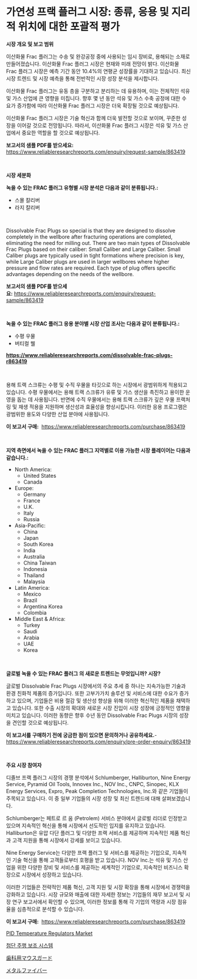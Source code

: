<p><h1>가연성 프랙 플러그 시장: 종류, 응용 및 지리적 위치에 대한 포괄적 평가</h1></p><p><strong>시장 개요 및 보고 범위</strong></p>
<p><p>이산화물 Frac 플러그는 수송 및 완강공정 중에 사용되는 임시 장비로, 용해되는 소재로 만들어졌습니다. 이산화물 Frac 플러그 시장은 현재와 미래 전망이 밝다. 이산화물 Frac 플러그 시장은 예측 기간 동안 10.4%의 연평균 성장률을 기대하고 있습니다. 최신 시장 트렌드 및 시장 예측을 통해 전반적인 시장 성장 분석을 제시합니다.</p><p>이산화물 Frac 플러그는 유동 층을 구분하고 분리하는 데 유용하며, 이는 전체적인 석유 및 가스 산업에 큰 영향을 미칩니다. 향후 몇 년 동안 석유 및 가스 수축 공정에 대한 수요가 증가함에 따라 이산화물 Frac 플러그 시장은 더욱 확장될 것으로 예상됩니다.</p><p>이산화물 Frac 플러그 시장은 기술 혁신과 함께 더욱 발전할 것으로 보이며, 꾸준한 성장을 이어갈 것으로 전망됩니다. 따라서, 이산화물 Frac 플러그 시장은 석유 및 가스 산업에서 중요한 역할을 할 것으로 예상됩니다.</p></p>
<p><strong>보고서의 샘플 PDF를 받으세요:</strong> <a href="https://www.reliableresearchreports.com/enquiry/request-sample/863419">https://www.reliableresearchreports.com/enquiry/request-sample/863419</a></p>
<p>&nbsp;</p>
<p><strong>시장 세분화</strong></p>
<p><strong>녹을 수 있는 FRAC 플러그 유형별 시장 분석은 다음과 같이 분류됩니다.:</strong></p>
<p><ul><li>스몰 칼리버</li><li>라지 칼리버</li></ul></p>
<p>&nbsp;</p>
<p><p>Dissolvable Frac Plugs so special is that they are designed to dissolve completely in the wellbore after fracturing operations are completed, eliminating the need for milling out. There are two main types of Dissolvable Frac Plugs based on their caliber: Small Caliber and Large Caliber. Small Caliber plugs are typically used in tight formations where precision is key, while Large Caliber plugs are used in larger wellbores where higher pressure and flow rates are required. Each type of plug offers specific advantages depending on the needs of the wellbore.</p></p>
<p><strong>보고서의 샘플 PDF를 받으세요:</strong>&nbsp;<a href="https://www.reliableresearchreports.com/enquiry/request-sample/863419">https://www.reliableresearchreports.com/enquiry/request-sample/863419</a></p>
<p>&nbsp;</p>
<p><strong> 녹을 수 있는 FRAC 플러그 응용 분야별 시장 산업 조사는 다음과 같이 분류됩니다.:</strong></p>
<p><ul><li>수평 우물</li><li>버티컬 웰</li></ul></p>
<p><strong><a href="https://www.reliableresearchreports.com/dissolvable-frac-plugs-r863419">https://www.reliableresearchreports.com/dissolvable-frac-plugs-r863419</a></strong></p>
<p>&nbsp;</p>
<p><p>용해 트랙 스크류는 수평 및 수직 우물을 타깃으로 하는 시장에서 광범위하게 적용되고 있습니다. 수평 우물에서는 용해 트랙 스크류가 유류 및 가스 생산을 촉진하고 용이한 운영을 돕는 데 사용됩니다. 반면에 수직 우물에서는 용해 트랙 스크류가 깊은 우물 프랙처링 및 재생 적용을 지원하며 생산성과 효율성을 향상시킵니다. 이러한 응용 프로그램은 광범위한 용도와 다양한 산업 분야에 사용됩니다.</p></p>
<p><strong>이 보고서 구매:</strong>&nbsp; <a href="https://www.reliableresearchreports.com/purchase/863419">https://www.reliableresearchreports.com/purchase/863419</a></p>
<p>&nbsp;</p>
<p><strong>지역 측면에서 녹을 수 있는 FRAC 플러그 지역별로 이용 가능한 시장 플레이어는 다음과 같습니다.:</strong></p>
<p><ul>
    <li>
        North America:
        <ul>
            <li>United States</li>
            <li>Canada</li>
        </ul>
    </li>
    <li>
        Europe:
        <ul>
            <li>Germany</li>
            <li>France</li>
            <li>U.K.</li>
            <li>Italy</li>
            <li>Russia</li>
        </ul>
    </li>
    <li>
        Asia-Pacific:
        <ul>
            <li>China</li>
            <li>Japan</li>
            <li>South Korea</li>
            <li>India</li>
            <li>Australia</li>
            <li>China Taiwan</li>
            <li>Indonesia</li>
            <li>Thailand</li>
            <li>Malaysia</li>
        </ul>
    </li>
    <li>
        Latin America:
        <ul>
            <li>Mexico</li>
            <li>Brazil</li>
            <li>Argentina Korea</li>
            <li>Colombia</li>
        </ul>
    </li>
    <li>
        Middle East & Africa:
        <ul>
            <li>Turkey</li>
            <li>Saudi</li>
            <li>Arabia</li>
            <li>UAE</li>
            <li>Korea</li>
        </ul>
    </li>
    </ul></p>
<p>&nbsp;</p>
<p><strong>글로벌 녹을 수 있는 FRAC 플러그 의 새로운 트렌드는 무엇입니까? 시장?</strong></p>
<p><p>글로벌 Dissolvable Frac Plugs 시장에서의 주요 추세 중 하나는 지속가능한 기술과 환경 친화적 제품의 증가입니다. 또한 고부가가치 솔루션 및 서비스에 대한 수요가 증가하고 있으며, 기업들은 비용 절감 및 생산성 향상을 위해 이러한 혁신적인 제품을 채택하고 있습니다. 또한 수출 시장의 확대와 새로운 시장 진입이 시장 성장에 긍정적인 영향을 미치고 있습니다. 이러한 동향은 향후 수년 동안 Dissolvable Frac Plugs 시장의 성장을 견인할 것으로 예상됩니다.</p></p>
<p><strong>이 보고서를 구매하기 전에 궁금한 점이 있으면 문의하거나 공유하세요.</strong>- <a href="https://www.reliableresearchreports.com/enquiry/pre-order-enquiry/863419">https://www.reliableresearchreports.com/enquiry/pre-order-enquiry/863419</a></p>
<p>&nbsp;</p>
<p><strong>주요 시장 참여자</strong></p>
<p><p>디졸브 프랙 플러그 시장의 경쟁 분석에서 Schlumberger, Halliburton, Nine Energy Service, Pyramid Oil Tools, Innovex Inc., NOV Inc., CNPC, Sinopec, KLX Energy Services, Expro, Peak Completion Technologies, Inc.와 같은 기업들이 주목되고 있습니다. 이 중 일부 기업들의 시장 성장 및 최신 트렌드에 대해 살펴보겠습니다.</p><p>Schlumberger는 페트로 르 움 (Petrolem) 서비스 분야에서 글로벌 리더로 인정받고 있으며 지속적인 혁신을 통해 시장에서 선도적인 입지를 유지하고 있습니다. Halliburton은 유압 다단 플러그 및 다양한 프랙 서비스를 제공하며 지속적인 제품 혁신과 고객 지원을 통해 시장에서 강세를 보이고 있습니다.</p><p>Nine Energy Service는 다양한 프랙 플러그 및 서비스를 제공하는 기업으로, 지속적인 기술 혁신을 통해 고객들로부터 호평을 받고 있습니다. NOV Inc.는 석유 및 가스 산업을 위한 다양한 장비 및 서비스를 제공하는 세계적인 기업으로, 지속적인 비즈니스 확장으로 시장에서 성장하고 있습니다.</p><p>이러한 기업들은 전략적인 제품 혁신, 고객 지원 및 시장 확장을 통해 시장에서 경쟁력을 강화하고 있습니다. 시장 규모와 매출에 대한 자세한 정보는 기업들의 재무 보고서 및 시장 연구 보고서에서 확인할 수 있으며, 이러한 정보를 통해 각 기업의 역량과 시장 점유율을 심층적으로 분석할 수 있습니다.</p></p>
<p><strong>이 보고서 구매:</strong>&nbsp;&nbsp;<a href="https://www.reliableresearchreports.com/purchase/863419">https://www.reliableresearchreports.com/purchase/863419</a></p>
<p><p><a href="https://github.com/PeterParrish5/Market-Research-Report-List-4/blob/main/pid-temperature-regulators-market.md">PID Temperature Regulators Market</a></p><p><a href="https://medium.com/@cordiehyatt1/korea-translation-%EA%B3%A0%EA%B8%89-%EC%9A%B4%EC%A0%84-%EB%B3%B4%EC%A1%B0-%EC%8B%9C%EC%8A%A4%ED%85%9C-%EC%8B%9C%EC%9E%A5-%EA%B7%9C%EB%AA%A8-%EC%8B%9C%EC%9E%A5-%EC%A0%84%EB%A7%9D-%EB%B0%8F-%EC%8B%9C%EC%9E%A5-%EC%98%88%EC%B8%A1-2024-2031-1c752b82043e">첨단 주행 보조 시스템</a></p><p><a href="https://medium.com/@austincooper525/%E3%83%87%E3%83%B3%E3%82%BF%E3%83%AB%E3%83%9E%E3%82%A6%E3%82%B9%E3%82%AC%E3%83%BC%E3%83%89%E5%B8%82%E5%A0%B4-2031%E5%B9%B4%E3%81%BE%E3%81%A7%E3%81%AE%E6%88%90%E5%8A%9F%E3%81%99%E3%82%8B%E3%83%93%E3%82%B8%E3%83%8D%E3%82%B9%E6%88%A6%E7%95%A5%E3%81%AE%E9%8D%B5%E3%82%92%E4%BA%88%E6%B8%AC-6c1b5588aa16">歯科用マウスガード</a></p><p><a href="https://medium.com/@stephengrant2015/%E9%87%91%E5%B1%9E%E7%B9%8A%E7%B6%AD%E5%B8%82%E5%A0%B4%E3%81%AE%E8%A6%8F%E6%A8%A1%E3%81%A8%E5%B8%82%E5%A0%B4%E5%8B%95%E5%90%91-%E5%AE%8C%E5%85%A8%E3%81%AA%E7%94%A3%E6%A5%AD%E6%A6%82%E8%A6%81-2024%E5%B9%B4%E3%81%8B%E3%82%892031%E5%B9%B4%E3%81%BE%E3%81%A7-1446f6cd7002">メタルファイバー</a></p></p>